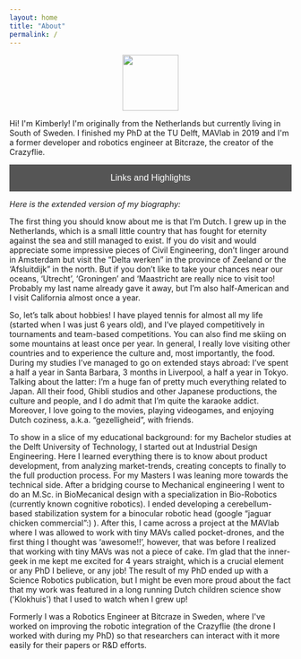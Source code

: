 ```yaml
---
layout: home
title: "About"
permalink: /
---
```


<script data-goatcounter="https://knmcguire.goatcounter.com/count"
async src="//gc.zgo.at/count.js"></script>

<p align="center">
<img width="100" height="100" src="/images/kim_picture.png">
</p>



Hi! I'm Kimberly! I'm originally from the Netherlands but currently living in South of Sweden.  I finished my PhD at the TU Delft, MAVlab in 2019 and I'm a former developer and robotics engineer at Bitcraze, the creator of the Crazyflie.

<a href="/ln"><button style="background-color: #555555;
        border: none;
        color: white;
        padding: 15px 32px;
        text-align: center;
        text-decoration: none;
        display: inline-block;
        font-size: 16px;
        width: 100%; 
        cursor: pointer">Links and Highlights</button></a>

_Here is the extended version of my biography:_

The first thing you should know about me is that I’m Dutch. I grew up in the Netherlands, which is a small little country that has fought for eternity against the sea and still managed to exist. If you do visit and would appreciate some impressive pieces of Civil Engineering,  don’t linger around in Amsterdam but  visit the “Delta werken” in the province of Zeeland or the ‘Afsluitdijk” in the north. But if you don’t like to take your chances near our oceans, ‘Utrecht’, ‘Groningen’ and ‘Maastricht are really nice to visit too! Probably my last name already gave it away, but I’m also half-American and I visit California almost once a year.

So, let’s talk about hobbies! I have played tennis for almost all my life (started when I was just 6 years old), and I’ve played competitively in tournaments and team-based competitions.  You can also find me skiing on some mountains at least once per year. In general, I really love visiting other countries and to experience the culture and, most importantly, the food. During my studies I’ve managed to go on extended stays abroad: I’ve spent a half a year in Santa Barbara, 3 months in Liverpool, a half a year in Tokyo. Talking about the latter: I’m a huge fan of pretty much everything related to Japan. All their food, Ghibli studios and other Japanese productions, the culture and people, and I do admit that I’m quite the karaoke addict. Moreover, I love going to the movies, playing videogames, and enjoying Dutch coziness, a.k.a. “gezelligheid”, with friends. 

To show in a slice of my educational background: for my Bachelor studies at the Delft University of Technology, I started out at Industrial Design Engineering. Here I learned everything there is to know about product development, from analyzing market-trends, creating concepts to finally to the full production process. For my Masters I was leaning more towards the technical side. After a bridging course to Mechanical engineering I went to do an M.Sc. in BioMecanical design with a specialization in Bio-Robotics (currently known  cognitive robotics). I ended developing a cerebellum-based stabilization system for a binocular robotic head (google “jaguar chicken commercial”:) ). After this, I came across a project at the MAVlab where I was allowed to work with tiny MAVs called pocket-drones, and the first thing I thought was ‘awesome!!’, however, that was before I realized that working with tiny MAVs was not a piece of cake.  I’m glad that the inner-geek in me kept me excited for 4 years straight, which is a crucial element or any PhD I believe, or any job! The result of my PhD ended up with a Science Robotics publication, but I might be even more proud about the fact that my work was featured in a long running Dutch children science show ('Klokhuis') that I used to watch when I grew up! 

Formerly I was a Robotics Engineer at Bitcraze in Sweden, where I've worked on improving the robotic integration of the Crazyflie (the drone I worked with during my PhD) so that researchers can interact with it more easily for their papers or R&D efforts.



 <br/>


